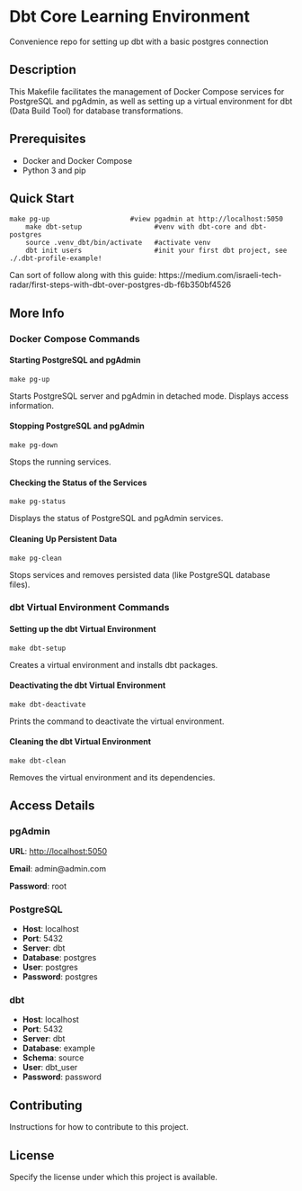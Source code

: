 <!DOCTYPE html>
<html>
<body>

<h1>Dbt Core Learning Environment</h1>
<p>Convenience repo for setting up dbt with a basic postgres connection</p>

<h2>Description</h2>
<p>This Makefile facilitates the management of Docker Compose services for PostgreSQL and pgAdmin, as well as setting up a virtual environment for dbt (Data Build Tool) for database transformations.</p>

<h2>Prerequisites</h2>
<ul>
    <li>Docker and Docker Compose</li>
    <li>Python 3 and pip</li>
</ul>

<h2>Quick Start</h2>
<code>make pg-up                    #view pgadmin at http://localhost:5050
    make dbt-setup                  #venv with dbt-core and dbt-postgres
    source .venv_dbt/bin/activate   #activate venv
    dbt init users                  #init your first dbt project, see ./.dbt-profile-example!</code>

<p>Can sort of follow along with this guide: https://medium.com/israeli-tech-radar/first-steps-with-dbt-over-postgres-db-f6b350bf4526</p>

<h2>More Info</h2>

<h3>Docker Compose Commands</h3>

<h4>Starting PostgreSQL and pgAdmin</h4>
<code>make pg-up</code>
<p>Starts PostgreSQL server and pgAdmin in detached mode. Displays access information.</p>

<h4>Stopping PostgreSQL and pgAdmin</h4>
<code>make pg-down</code>
<p>Stops the running services.</p>

<h4>Checking the Status of the Services</h4>
<code>make pg-status</code>
<p>Displays the status of PostgreSQL and pgAdmin services.</p>

<h4>Cleaning Up Persistent Data</h4>
<code>make pg-clean</code>
<p>Stops services and removes persisted data (like PostgreSQL database files).</p>

<h3>dbt Virtual Environment Commands</h3>

<h4>Setting up the dbt Virtual Environment</h4>
<code>make dbt-setup</code>
<p>Creates a virtual environment and installs dbt packages.</p>

<h4>Deactivating the dbt Virtual Environment</h4>
<code>make dbt-deactivate</code>
<p>Prints the command to deactivate the virtual environment.</p>

<h4>Cleaning the dbt Virtual Environment</h4>
<code>make dbt-clean</code>
<p>Removes the virtual environment and its dependencies.</p>

<h2>Access Details</h2>

<h3>pgAdmin</h3>
<p><strong>URL</strong>: <a href="http://localhost:5050">http://localhost:5050</a></p>
<p><strong>Email</strong>: admin@admin.com</p>
<p><strong>Password</strong>: root</p>

<h3>PostgreSQL</h3>
<ul>
    <li><strong>Host</strong>: localhost</li>
    <li><strong>Port</strong>: 5432</li>
    <li><strong>Server</strong>: dbt</li>
    <li><strong>Database</strong>: postgres</li>
    <li><strong>User</strong>: postgres</li>
    <li><strong>Password</strong>: postgres</li>
</ul>

<h3>dbt</h3>
<ul>
    <li><strong>Host</strong>: localhost</li>
    <li><strong>Port</strong>: 5432</li>
    <li><strong>Server</strong>: dbt</li>
    <li><strong>Database</strong>: example</li>
    <li><strong>Schema</strong>: source</li>
    <li><strong>User</strong>: dbt_user</li>
    <li><strong>Password</strong>: password</li>
</ul>

<h2>Contributing</h2>
<p>Instructions for how to contribute to this project.</p>

<h2>License</h2>
<p>Specify the license under which this project is available.</p>

</body>
</html>
